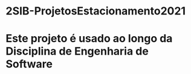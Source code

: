 # 2SIB-ProjetosEstacionamento2021
# Este projeto é usado ao longo da Disciplina de Engenharia de Software
